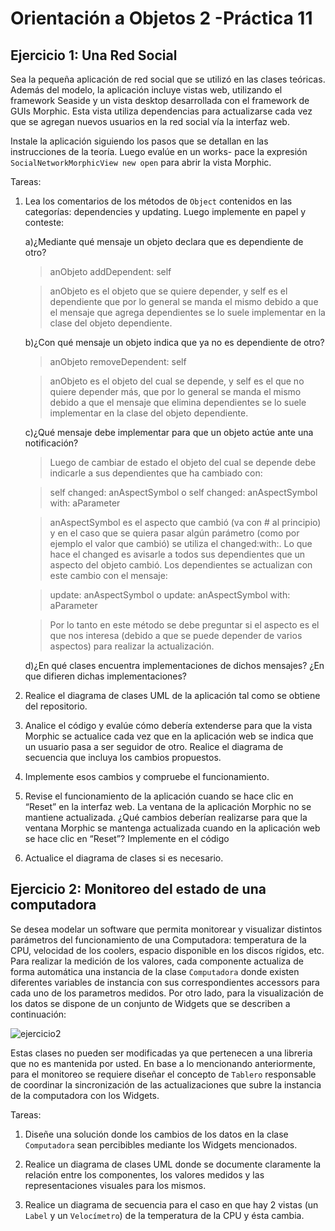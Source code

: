
Orientación a Objetos 2 -Práctica 11
====================================



Ejercicio 1: Una Red Social
-------------------------------------

Sea la pequeña aplicación de red social que se utilizó en las clases teóricas. Además del modelo, la aplicación incluye vistas web, utilizando el framework Seaside y un vista desktop desarrollada con el framework de GUIs Morphic. Esta vista utiliza dependencias para actualizarse cada vez que se agregan nuevos usuarios en la red social vía la interfaz web.

Instale la aplicación siguiendo los pasos que se detallan en las instrucciones de la teoría. Luego evalúe en un works-
pace la expresión ```SocialNetworkMorphicView new open``` para abrir la vista Morphic.

Tareas:


  1. Lea los comentarios de los métodos de ```Object``` contenidos en las categorías: dependencies y updating. Luego
implemente en papel y conteste:


      a)¿Mediante qué mensaje un objeto declara que es dependiente de otro?
      
        > anObjeto addDependent: self

        > anObjeto es el objeto que se quiere depender, y self es el dependiente que por lo general se manda el     mismo debido a que el mensaje que agrega dependientes se lo suele implementar en la clase del objeto dependiente. 
    
      b)¿Con qué mensaje un objeto indica que ya no es dependiente de otro?
      
        > anObjeto removeDependent: self

        > anObjeto es el objeto del cual se depende, y self es el que no quiere depender más, que por lo general se manda el mismo debido a que el mensaje que elimina dependientes se lo suele implementar en la clase del objeto dependiente. 
    
      c)¿Qué mensaje debe implementar para que un objeto actúe ante una notificación?
      
        > Luego de cambiar de estado el objeto del cual se depende debe indicarle a sus dependientes que ha   cambiado con:

        > self changed: anAspectSymbol
        > o
        > self changed: anAspectSymbol with: aParameter

        > anAspectSymbol es el aspecto que cambió (va con # al principio) y en el caso que se quiera pasar algún parámetro (como por ejemplo el valor que cambió) se utiliza el changed:with:.
Lo que hace el changed es avisarle a todos sus dependientes que un aspecto del objeto cambió. Los dependientes se actualizan con este cambio con el mensaje:

        > update: anAspectSymbol
        > o
        > update: anAspectSymbol with: aParameter

        > Por lo tanto en este método se debe preguntar si el aspecto es el que nos interesa (debido a que se puede depender de varios aspectos) para realizar la actualización.
    
      d)¿En qué clases encuentra implementaciones de dichos mensajes? ¿En que difieren dichas implementaciones?
  
    
  2. Realice el diagrama de clases UML de la aplicación tal como se obtiene del repositorio.
  

  3. Analice el código y evalúe cómo debería extenderse para que la vista Morphic se actualice cada vez que en
la aplicación web se indica que un usuario pasa a ser seguidor de otro. Realice el diagrama de secuencia que incluya los cambios propuestos.


  4. Implemente esos cambios y compruebe el funcionamiento.
  

  5. Revise el funcionamiento de la aplicación cuando se hace clic en “Reset” en la interfaz web. La ventana de la
aplicación Morphic no se mantiene actualizada. ¿Qué cambios deberían realizarse para que la ventana Morphic
se mantenga actualizada cuando en la aplicación web se hace clic en “Reset”? Implemente en el código


  6. Actualice el diagrama de clases si es necesario.




Ejercicio 2: Monitoreo del estado de una computadora
-------------------------------------


Se desea modelar un software que permita monitorear y visualizar distintos parámetros del funcionamiento de
una Computadora: temperatura de la CPU, velocidad de los coolers, espacio disponible en los discos rígidos, etc.
Para realizar la medición de los valores, cada componente actualiza de forma automática una instancia de la clase
```Computadora``` donde existen diferentes variables de instancia con sus correspondientes accessors para cada uno de los parametros medidos. Por otro lado, para la visualización de los datos se dispone de un conjunto de Widgets que se describen a continuación:

![ejercicio2](img/p11/ejer2.png)

Estas clases no pueden ser modificadas ya que pertenecen a una libreria que no es mantenida por usted.
En base a lo mencionando anteriormente, para el monitoreo se requiere diseñar el concepto de ```Tablero``` responsable de coordinar la sincronización de las actualizaciones que subre la instancia de la computadora con los Widgets.

Tareas:


1. Diseñe una solución donde los cambios de los datos en la clase ```Computadora``` sean percibibles mediante los
Widgets mencionados.

2. Realice un diagrama de clases UML donde se documente claramente la relación entre los componentes, los
valores medidos y las representaciones visuales para los mismos.

3. Realice un diagrama de secuencia para el caso en que hay 2 vistas (un ```Label``` y un ```Velocímetro```) de la
temperatura de la CPU y ésta cambia.


